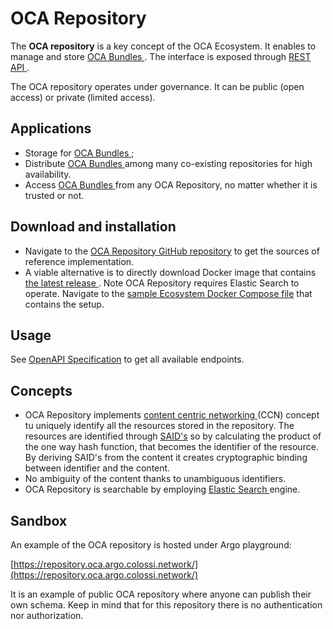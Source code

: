# OCA Repository

The **OCA repository** is a key concept of the OCA Ecosystem. It enables to manage and store [ OCA Bundles ](/ecosystem/oca-bundle). The interface is exposed through [ REST API ](https://repository.oca.argo.colossi.network/).

The OCA repository operates under governance. It can be public (open access) or
private (limited access).

## Applications

- Storage for [ OCA Bundles ](/ecosystem/oca-bundle);
- Distribute [ OCA Bundles ](/ecosystem/oca-bundle) among many co-existing repositories for high availability.
- Access [ OCA Bundles ](/ecosystem/oca-bundle) from any OCA Repository, no matter whether it is trusted or not. 

## Download and installation

- Navigate to the [OCA Repository GitHub repository](https://github.com/THCLab/oca-repository) to get the sources of reference implementation.
- A viable alternative is to directly download Docker image that contains [ the latest release ](https://hub.docker.com/r/humancolossus/oca-repository). Note OCA Repository requires Elastic Search to operate. Navigate to the [sample Ecosystem Docker Compose file](https://github.com/THCLab/oca-ecosystem/blob/main/docker-compose.yml#L22) that contains the setup.

## Usage

See [OpenAPI Specification](https://repository.oca.argo.colossi.network/) to get all available endpoints.


## Concepts

- OCA Repository implements [ content centric networking ](https://en.wikipedia.org/wiki/Content_centric_networking) (CCN) concept tu uniquely identify all the resources stored in the repository. The resources are identified through [SAID's](https://datatracker.ietf.org/doc/html/draft-ssmith-said) so by calculating the product of the one way hash function, that becomes the identifier of the resource. By deriving SAID's from the content it creates cryptographic binding between identifier and the content.
- No ambiguity of the content thanks to unambiguous identifiers.
- OCA Repository is searchable by employing [ Elastic Search ](https://www.elastic.co/) engine.


## Sandbox

An example of the OCA repository is hosted under Argo playground:

[https://repository.oca.argo.colossi.network/](https://repository.oca.argo.colossi.network/)

It is an example of public OCA repository where anyone can publish their own schema. Keep in mind that for this repository there is no authentication nor authorization.
